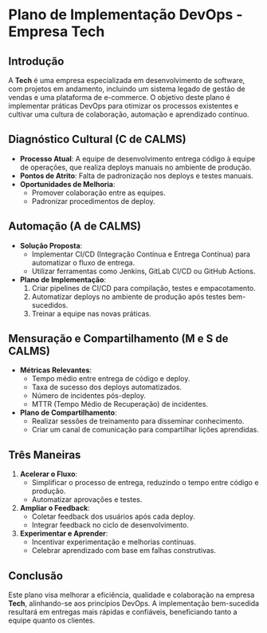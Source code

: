 # Plano de Implementação DevOps - Empresa Tech

## Introdução
A **Tech** é uma empresa especializada em desenvolvimento de software, com projetos em andamento, incluindo um sistema legado de gestão de vendas e uma plataforma de e-commerce. O objetivo deste plano é implementar práticas DevOps para otimizar os processos existentes e cultivar uma cultura de colaboração, automação e aprendizado contínuo.

## Diagnóstico Cultural (C de CALMS)
- **Processo Atual**: A equipe de desenvolvimento entrega código à equipe de operações, que realiza deploys manuais no ambiente de produção.
- **Pontos de Atrito**: Falta de padronização nos deploys e testes manuais.
- **Oportunidades de Melhoria**:
    - Promover colaboração entre as equipes.
    - Padronizar procedimentos de deploy.

## Automação (A de CALMS)
- **Solução Proposta**:
    - Implementar CI/CD (Integração Contínua e Entrega Contínua) para automatizar o fluxo de entrega.
    - Utilizar ferramentas como Jenkins, GitLab CI/CD ou GitHub Actions.
- **Plano de Implementação**:
    1. Criar pipelines de CI/CD para compilação, testes e empacotamento.
    2. Automatizar deploys no ambiente de produção após testes bem-sucedidos.
    3. Treinar a equipe nas novas práticas.

## Mensuração e Compartilhamento (M e S de CALMS)
- **Métricas Relevantes**:
    - Tempo médio entre entrega de código e deploy.
    - Taxa de sucesso dos deploys automatizados.
    - Número de incidentes pós-deploy.
    - MTTR (Tempo Médio de Recuperação) de incidentes.
- **Plano de Compartilhamento**:
    - Realizar sessões de treinamento para disseminar conhecimento.
    - Criar um canal de comunicação para compartilhar lições aprendidas.

## Três Maneiras
1. **Acelerar o Fluxo**:
    - Simplificar o processo de entrega, reduzindo o tempo entre código e produção.
    - Automatizar aprovações e testes.
2. **Ampliar o Feedback**:
    - Coletar feedback dos usuários após cada deploy.
    - Integrar feedback no ciclo de desenvolvimento.
3. **Experimentar e Aprender**:
    - Incentivar experimentação e melhorias contínuas.
    - Celebrar aprendizado com base em falhas construtivas.

## Conclusão
Este plano visa melhorar a eficiência, qualidade e colaboração na empresa **Tech**, alinhando-se aos princípios DevOps. A implementação bem-sucedida resultará em entregas mais rápidas e confiáveis, beneficiando tanto a equipe quanto os clientes.
